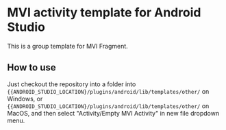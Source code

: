 # MVI activity template for Android Studio

This is a group template for MVI Fragment.

## How to use

Just checkout the repository into a folder into
`{{ANDROID_STUDIO_LOCATION}/plugins/android/lib/templates/other/`
on Windows, or
`{{ANDROID_STUDIO_LOCATION}/plugins/android/lib/templates/other/`
on MacOS, and then select "Activity/Empty MVI Activity" in new file dropdown menu.
